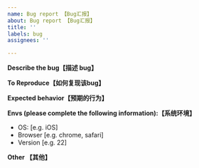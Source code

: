 ```yaml
---
name: Bug report 【Bug汇报】
about: Bug report 【Bug汇报】
title: ''
labels: bug
assignees: ''

---
```


**Describe the bug【描述 bug】**


**To Reproduce【如何复现该bug】**


**Expected behavior【预期的行为】**


**Envs (please complete the following information):【系统环境】**
 - OS: [e.g. iOS]
 - Browser [e.g. chrome, safari]
 - Version [e.g. 22]

**Other 【其他】**

